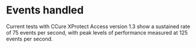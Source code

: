 # Events handled

Current tests with CCure XProtect Access version 1.3 show a sustained rate of 75 events per second, with peak levels of performance measured at 125 events per second.